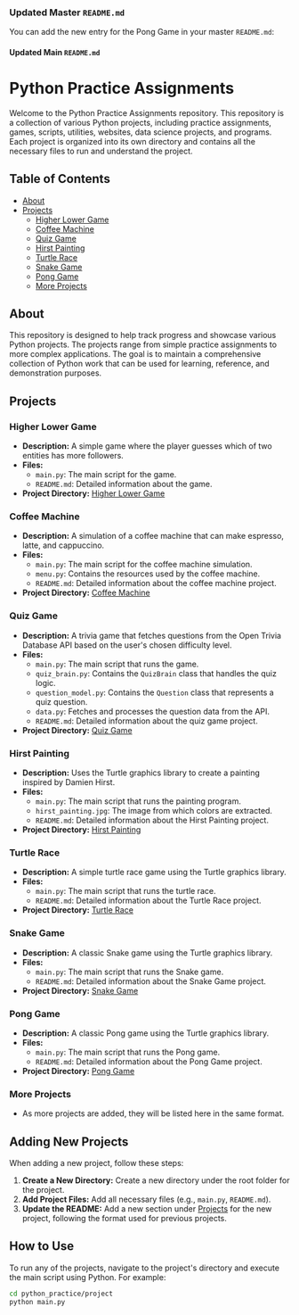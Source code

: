 
### Updated Master `README.md`

You can add the new entry for the Pong Game in your master `README.md`:

#### Updated Main `README.md`


# Python Practice Assignments

Welcome to the Python Practice Assignments repository. This repository is a collection of various Python projects, including practice assignments, games, scripts, utilities, websites, data science projects, and programs. Each project is organized into its own directory and contains all the necessary files to run and understand the project.

## Table of Contents

- [About](#about)
- [Projects](#projects)
  - [Higher Lower Game](#higher-lower-game)
  - [Coffee Machine](#coffee-machine)
  - [Quiz Game](#quiz-game)
  - [Hirst Painting](#hirst-painting)
  - [Turtle Race](#turtle-race)
  - [Snake Game](#snake-game)
  - [Pong Game](#pong-game)
  - [More Projects](#more-projects)

## About

This repository is designed to help track progress and showcase various Python projects. The projects range from simple practice assignments to more complex applications. The goal is to maintain a comprehensive collection of Python work that can be used for learning, reference, and demonstration purposes.

## Projects

### Higher Lower Game

- **Description:** A simple game where the player guesses which of two entities has more followers.
- **Files:**
  - `main.py`: The main script for the game.
  - `README.md`: Detailed information about the game.
- **Project Directory:** [Higher Lower Game](higher-lower-game/)

### Coffee Machine

- **Description:** A simulation of a coffee machine that can make espresso, latte, and cappuccino.
- **Files:**
  - `main.py`: The main script for the coffee machine simulation.
  - `menu.py`: Contains the resources used by the coffee machine.
  - `README.md`: Detailed information about the coffee machine project.
- **Project Directory:** [Coffee Machine](coffee-machine/)

### Quiz Game

- **Description:** A trivia game that fetches questions from the Open Trivia Database API based on the user's chosen difficulty level.
- **Files:**
  - `main.py`: The main script that runs the game.
  - `quiz_brain.py`: Contains the `QuizBrain` class that handles the quiz logic.
  - `question_model.py`: Contains the `Question` class that represents a quiz question.
  - `data.py`: Fetches and processes the question data from the API.
  - `README.md`: Detailed information about the quiz game project.
- **Project Directory:** [Quiz Game](quiz-game/)

### Hirst Painting

- **Description:** Uses the Turtle graphics library to create a painting inspired by Damien Hirst.
- **Files:**
  - `main.py`: The main script that runs the painting program.
  - `hirst_painting.jpg`: The image from which colors are extracted.
  - `README.md`: Detailed information about the Hirst Painting project.
- **Project Directory:** [Hirst Painting](hirst-painting/)

### Turtle Race

- **Description:** A simple turtle race game using the Turtle graphics library.
- **Files:**
  - `main.py`: The main script that runs the turtle race.
  - `README.md`: Detailed information about the Turtle Race project.
- **Project Directory:** [Turtle Race](turtle-race/)

### Snake Game

- **Description:** A classic Snake game using the Turtle graphics library.
- **Files:**
  - `main.py`: The main script that runs the Snake game.
  - `README.md`: Detailed information about the Snake Game project.
- **Project Directory:** [Snake Game](snake-game/)

### Pong Game

- **Description:** A classic Pong game using the Turtle graphics library.
- **Files:**
  - `main.py`: The main script that runs the Pong game.
  - `README.md`: Detailed information about the Pong Game project.
- **Project Directory:** [Pong Game](pong-game/)

### More Projects

- As more projects are added, they will be listed here in the same format.

## Adding New Projects

When adding a new project, follow these steps:

1. **Create a New Directory:** Create a new directory under the root folder for the project.
2. **Add Project Files:** Add all necessary files (e.g., `main.py`, `README.md`).
3. **Update the README:** Add a new section under [Projects](#projects) for the new project, following the format used for previous projects.

## How to Use

To run any of the projects, navigate to the project's directory and execute the main script using Python. For example:

```bash
cd python_practice/project
python main.py
```
